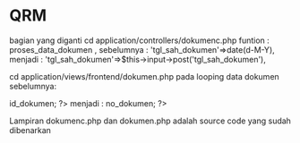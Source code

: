 # QRM

bagian yang diganti
cd application/controllers/dokumenc.php
funtion : proses_data_dokumen ,
sebelumnya :
'tgl_sah_dokumen'=>date(d-M-Y),
menjadi :
'tgl_sah_dokumen'=>$this->input->post('tgl_sah_dokumen'),

cd application/views/frontend/dokumen.php
pada looping data dokumen
sebelumnya:
<td><?php echo $row->id_dokumen; ?></td>
menjadi :
<td><?php echo $row->no_dokumen; ?></td>
		                       
Lampiran dokumenc.php dan dokumen.php adalah source code yang sudah dibenarkan
